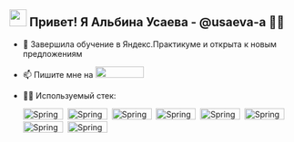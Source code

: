 ## <img src="https://media.giphy.com/media/hvRJCLFzcasrR4ia7z/giphy.gif" width="30px"/> Привет! Я Альбина Усаева - @usaeva-a :woman_technologist:

- 🌱 Завершила обучение в Яндекс.Практикуме и открыта к новым предложениям 
- 📫 Пишите мне на [<img src="https://img.shields.io/badge/Telegram-2CA5E0?style=for-the-badge&logo=telegram&logoColor=white" width="85" height="20"/>](https://t.me/AlbinaUsaeva) 
- 👩‍💻 Используемый стек: 
  
  <img src="https://img.shields.io/badge/python-3670A0?style=for-the-badge&logo=python&logoColor=ffdd54" title="Spring" alt="Spring" width="70" height="20"/>&nbsp;
  <img src="https://img.shields.io/badge/pandas-%23150458.svg?style=for-the-badge&logo=pandas&logoColor=white" title="Spring" alt="Spring" width="70" height="20"/>&nbsp;
  <img src="https://img.shields.io/badge/Matplotlib-%23ffffff.svg?style=for-the-badge&logo=Matplotlib&logoColor=black" title="Spring" alt="Spring" width="70" height="20"/>&nbsp;
  <img src="https://raw.githubusercontent.com/mwaskom/seaborn/master/doc/_static/logo-wide-lightbg.svg" title="Spring" alt="Spring" width="70" height="20"/>&nbsp;
  <img src="https://img.shields.io/badge/scikit--learn-%23F7931E.svg?style=for-the-badge&logo=scikit-learn&logoColor=white" title="Spring" alt="Spring" width="70" height="20"/>&nbsp;
  <img src="https://img.shields.io/badge/SciPy-%230C55A5.svg?style=for-the-badge&logo=scipy&logoColor=%white" title="Spring" alt="Spring" width="70" height="20"/>&nbsp;
  <img src="https://img.shields.io/badge/numpy-%23013243.svg?style=for-the-badge&logo=numpy&logoColor=white" title="Spring" alt="Spring" width="70" height="20"/>&nbsp;
  <img src="https://img.shields.io/badge/postgres-%23316192.svg?style=for-the-badge&logo=postgresql&logoColor=white" title="Spring" alt="Spring" width="70" height="20"/>&nbsp;

<!---
usaeva-a/usaeva-a is a ✨ special ✨ repository because its `README.md` (this file) appears on your GitHub profile.
You can click the Preview link to take a look at your changes.
--->
